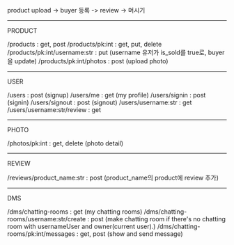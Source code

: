product upload -> buyer 등록 -> review -> 머시기

---

PRODUCT

/products : get, post
/products/pk:int : get, put, delete
/products/pk:int/username:str : put (username 유저가 is_sold를 true로, buyer을 update)
/products/pk:int/photos : post (upload photo)

---

USER

/users : post (signup)
/users/me : get (my profile)
/users/signin : post (signin)
/users/signout : post (signout)
/users/username:str : get
/users/username:str/review : get

---

PHOTO

/photos/pk:int : get, delete (photo detail)

---

REVIEW

/reviews/product_name:str : post (product_name의 product에 review 추가)

---

DMS

/dms/chatting-rooms : get (my chatting rooms)
/dms/chatting-rooms/username:str/create : post (make chatting room if there's no chatting room with usernameUser and owner(current user).)
/dms/chatting-rooms/pk:int/messages : get, post (show and send message)
